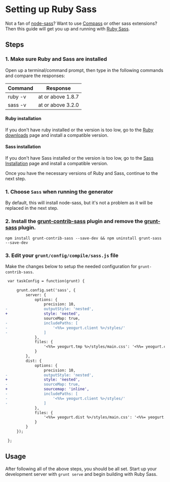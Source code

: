 # Setting up Ruby Sass
Not a fan of [node-sass](https://github.com/sass/node-sass)? Want to use [Compass](http://compass-style.org/) or other sass extensions? Then this guide will get you up and running with [Ruby Sass](http://sass-lang.com/).

## Steps

### 1. Make sure Ruby and Sass are installed

Open up a terminal/command prompt, then type in the following commands and compare the responses:

|Command|Response
|-------|--------
|ruby -v| at or above 1.8.7
|sass -v| at or above 3.2.0

#### Ruby installation
If you don't have ruby installed or the version is too low, go to the [Ruby downloads](https://www.ruby-lang.org/en/downloads/) page and install a compatible version.

#### Sass installation
If you don't have Sass installed or the version is too low, go to the [Sass Installation](http://sass-lang.com/install) page and install a compatible version.

Once you have the necessary versions of Ruby and Sass, continue to the next step.

### 1. Choose `Sass` when running the generator

By default, this will install node-sass, but it's not a problem as it will be replaced in the next step.

### 2. Install the [grunt-contrib-sass](https://github.com/gruntjs/grunt-contrib-sass) plugin and remove the [grunt-sass](https://github.com/sindresorhus/grunt-sass) plugin.

```
npm install grunt-contrib-sass --save-dev && npm uninstall grunt-sass --save-dev
```

### 3. Edit your `grunt/config/compile/sass.js` file

Make the changes below to setup the needed configuration for `grunt-contrib-sass`.


```diff
 var taskConfig = function(grunt) {

     grunt.config.set('sass', {
         server: {
             options: {
                 precision: 10,
-                outputStyle: 'nested',
+                style: 'nested',
                 sourceMap: true,
-                includePaths: [
-                    '<%%= yeogurt.client %>/styles/'
-                ]
             },
             files: {
                 '<%%= yeogurt.tmp %>/styles/main.css': '<%%= yeogurt.client %>/styles/main.scss'
             }
         },
         dist: {
             options: {
                 precision: 10,
-                outputStyle: 'nested',
+                style: 'nested',
-                sourceMap: true,
+                sourcemap: 'inline',
-                includePaths: [
-                    '<%%= yeogurt.client %>/styles/'
-                ]
             },
             files: {
                 '<%%= yeogurt.dist %>/styles/main.css': '<%%= yeogurt.client %>/styles/main.scss'
             }
         }
     });

 };
```

## Usage
After following all of the above steps, you should be all set. Start up your development server with `grunt serve` and begin building with Ruby Sass.
